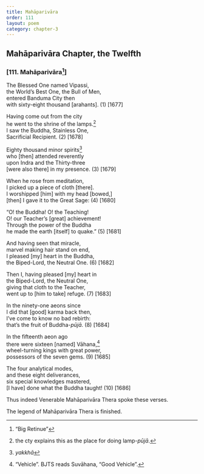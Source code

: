 ```yaml
---
title: Mahāparivāra
order: 111
layout: poem
category: chapter-3
---
```


## Mahāparivāra Chapter, the Twelfth

### \[111. Mahāparivāra[^1]\]

The Blessed One named Vipassi,  
the World’s Best One, the Bull of Men,  
entered Banduma City then  
with sixty-eight thousand \[arahants\]. (1) \[1677\]

Having come out from the city  
he went to the shrine of the lamps.[^2]  
I saw the Buddha, Stainless One,  
Sacrificial Recipient. (2) \[1678\]

Eighty thousand minor spirits[^3]  
who \[then\] attended reverently  
upon Indra and the Thirty-three  
\[were also there\] in my presence. (3) \[1679\]

When he rose from meditation,  
I picked up a piece of cloth \[there\].  
I worshipped \[him\] with my head \[bowed,\]  
\[then\] I gave it to the Great Sage: (4) \[1680\]

“O! the Buddha! O! the Teaching!  
O! our Teacher’s \[great\] achievement!  
Through the power of the Buddha  
he made the earth \[itself\] to quake.” (5) \[1681\]

And having seen that miracle,  
marvel making hair stand on end,  
I pleased \[my\] heart in the Buddha,  
the Biped-Lord, the Neutral One. (6) \[1682\]

Then I, having pleased \[my\] heart in  
the Biped-Lord, the Neutral One,  
giving that cloth to the Teacher,  
went up to \[him to take\] refuge. (7) \[1683\]

In the ninety-one aeons since  
I did that \[good\] karma back then,  
I’ve come to know no bad rebirth:  
that’s the fruit of Buddha-*pūjā*. (8) \[1684\]

In the fifteenth aeon ago  
there were sixteen \[named\] Vāhana,[^4]  
wheel-turning kings with great power,  
possessors of the seven gems. (9) \[1685\]

The four analytical modes,  
and these eight deliverances,  
six special knowledges mastered,  
\[I have\] done what the Buddha taught! (10) \[1686\]

Thus indeed Venerable Mahāparivāra Thera spoke these verses.

The legend of Mahāparivāra Thera is finished.

[^1]: “Big Retinue”

[^2]: the cty explains this as the place for doing lamp-*pūjā*.

[^3]: *yakkhā*

[^4]: “Vehicle”. BJTS reads Suvāhana, “Good Vehicle”.
